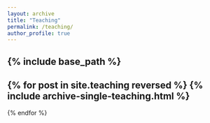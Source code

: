 ```yaml
---
layout: archive
title: "Teaching"
permalink: /teaching/
author_profile: true
---
```


{% include base_path %}
------
{% for post in site.teaching reversed %}
  {% include archive-single-teaching.html %}
  ------
{% endfor %}
